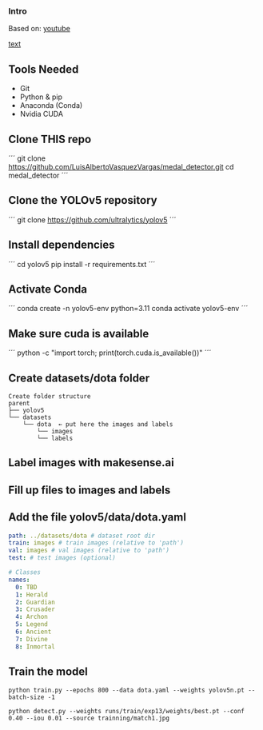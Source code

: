 ### Intro
Based on: [youtube](https://www.youtube.com/watch?v=GRtgLlwxpc4&ab_channel=DeepLearning)

[text](https://www.youtube.com/watch?v=fu2tfOV9vbY&ab_channel=RobMulla)

## Tools Needed
- Git
- Python & pip
- Anaconda (Conda)
- Nvidia CUDA

## Clone THIS repo
´´´
git clone https://github.com/LuisAlbertoVasquezVargas/medal_detector.git
cd medal_detector
´´´

## Clone the YOLOv5 repository
´´´
git clone https://github.com/ultralytics/yolov5
´´´

## Install dependencies
´´´
cd yolov5
pip install -r requirements.txt
´´´

## Activate Conda
´´´
conda create -n yolov5-env python=3.11
conda activate yolov5-env
´´´

## Make sure cuda is available
´´´
python -c "import torch; print(torch.cuda.is_available())"
´´´

## Create datasets/dota folder

```
Create folder structure
parent
├── yolov5
└── datasets
    └── dota  ← put here the images and labels 
        └── images  
        └── labels
```

## Label images with makesense.ai

## Fill up files to images and labels

## Add the file yolov5/data/dota.yaml

```yaml
path: ../datasets/dota # dataset root dir
train: images # train images (relative to 'path')
val: images # val images (relative to 'path')
test: # test images (optional)

# Classes
names:
  0: TBD
  1: Herald
  2: Guardian
  3: Crusader
  4: Archon
  5: Legend
  6: Ancient
  7: Divine
  8: Inmortal

```

## Train the model

```
python train.py --epochs 800 --data dota.yaml --weights yolov5n.pt --batch-size -1

python detect.py --weights runs/train/exp13/weights/best.pt --conf 0.40 --iou 0.01 --source trainning/match1.jpg
```